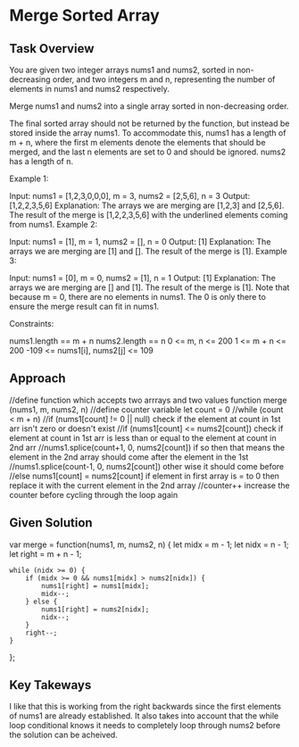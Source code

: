 # Merge Sorted Array

## Task Overview

You are given two integer arrays nums1 and nums2, sorted in non-decreasing order, and two integers m and n, representing the number of elements in nums1 and nums2 respectively.

Merge nums1 and nums2 into a single array sorted in non-decreasing order.

The final sorted array should not be returned by the function, but instead be stored inside the array nums1. To accommodate this, nums1 has a length of m + n, where the first m elements denote the elements that should be merged, and the last n elements are set to 0 and should be ignored. nums2 has a length of n.

Example 1:

Input: nums1 = [1,2,3,0,0,0], m = 3, nums2 = [2,5,6], n = 3
Output: [1,2,2,3,5,6]
Explanation: The arrays we are merging are [1,2,3] and [2,5,6].
The result of the merge is [1,2,2,3,5,6] with the underlined elements coming from nums1.
Example 2:

Input: nums1 = [1], m = 1, nums2 = [], n = 0
Output: [1]
Explanation: The arrays we are merging are [1] and [].
The result of the merge is [1].
Example 3:

Input: nums1 = [0], m = 0, nums2 = [1], n = 1
Output: [1]
Explanation: The arrays we are merging are [] and [1].
The result of the merge is [1].
Note that because m = 0, there are no elements in nums1. The 0 is only there to ensure the merge result can fit in nums1.

Constraints:

nums1.length == m + n
nums2.length == n
0 <= m, n <= 200
1 <= m + n <= 200
-109 <= nums1[i], nums2[j] <= 109

## Approach
//define function which accepts two arrrays and two values function merge (nums1, m, nums2, n)
    //define counter variable let count = 0
    //while (count < m + n)
        //if (nums1[count] != 0 || null) check if the element at count in 1st arr isn't zero or doesn't exist
            //if (nums1[count] <= nums2[count]) check if element at count in 1st arr is less than or equal to the element at count in 2nd arr
                //nums1.splice(count+1, 0, nums2[count]) if so then that means the element in the 2nd array should come after the element in the 1st
            //nums1.splice(count-1, 0, nums2[count]) other wise it should come before
        //else nums1[count] = nums2[count] if element in first array is = to 0 then replace it with the current element in the 2nd array
        //counter++ increase the counter before cycling through the loop again

## Given Solution

var merge = function(nums1, m, nums2, n) {
    let midx = m - 1;
    let nidx = n - 1;
    let right = m + n - 1;

    while (nidx >= 0) {
        if (midx >= 0 && nums1[midx] > nums2[nidx]) {
            nums1[right] = nums1[midx];
            midx--;
        } else {
            nums1[right] = nums2[nidx];
            nidx--;
        }
        right--;
    }    
};

## Key Takeways
I like that this is working from the right backwards since the first elements of nums1 are already established. It also takes into account that the while loop conditional knows it needs to completely loop through nums2 before the solution can be acheived.




